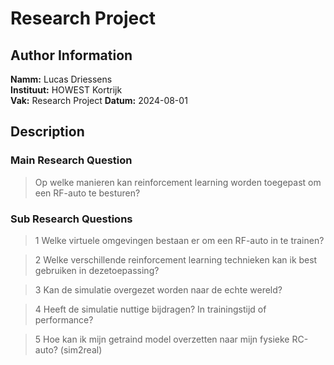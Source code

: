 # Research Project

## Author Information

**Namm:** Lucas Driessens  
**Instituut:** HOWEST Kortrijk  
**Vak:** Research Project
**Datum:** 2024-08-01

## Description

### Main Research Question

> Op welke manieren kan reinforcement learning worden toegepast om een RF-auto te besturen?

### Sub Research Questions

> 1 Welke virtuele omgevingen bestaan er om een RF-auto in te trainen?

> 2 Welke verschillende reinforcement learning technieken kan ik best gebruiken in dezetoepassing?

> 3 Kan de simulatie overgezet worden naar de echte wereld?

> 4 Heeft de simulatie nuttige bijdragen? In trainingstijd of performance?

> 5 Hoe kan ik mijn getraind model overzetten naar mijn fysieke RC-auto? (sim2real)
